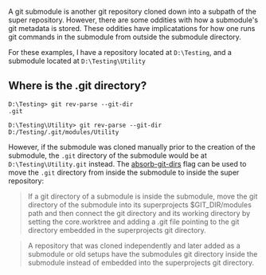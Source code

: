 A git submodule is another git repository cloned down into a subpath of the super repository. However, there are some oddities with how a submodule's git metadata is stored. These oddities have implicatations for how one runs git commands in the submodule from outside the submodule directory.

For these examples, I have a repository located at ```D:\Testing```, and a submodule located at ```D:\Testing\Utility```

<h2>Where is the .git directory?</h2>

```
D:\Testing> git rev-parse --git-dir
.git

D:\Testing\Utility> git rev-parse --git-dir
D:/Testing/.git/modules/Utility
```

However, if the submodule was cloned manually prior to the creation of the submodule, the ```.git``` directory of the submodule would be at ```D:\Testing\Utility.git``` instead. The [absorb-git-dirs](https://git-scm.com/docs/git-submodule#git-submodule-absorbgitdirs) flag can be used to move the ```.git``` directory from inside the submodule to inside the super repository:

> If a git directory of a submodule is inside the submodule, move the git directory of the submodule into its superprojects $GIT_DIR/modules path and then connect the git directory and its working directory by setting the core.worktree and adding a .git file pointing to the git directory embedded in the superprojects git directory.

> A repository that was cloned independently and later added as a submodule or old setups have the submodules git directory inside the submodule instead of embedded into the superprojects git directory.

